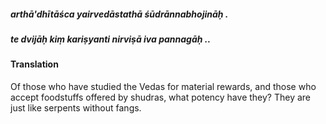 ##### arthā'dhītāśca yairvedāstathā śūdrānnabhojināḥ .
##### te dvijāḥ kiṃ kariṣyanti nirviṣā iva pannagāḥ ..

#### Translation

Of those who have studied the Vedas for material rewards, and those who accept foodstuffs offered by shudras, what potency have they? They are just like serpents without fangs.